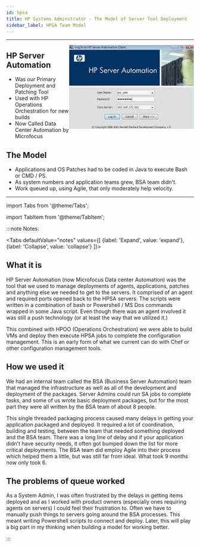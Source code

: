```yaml
---
id: hpsa
title: HP Systems Adminstrator - The Model of Server Tool Deployment
sidebar_label: HPSA Team Model
---
```

___

<img src='../../img/journey/hpsa.png' alt="HP Server Automation" align="right" />

## HP Server Automation

- Was our Primary Deployment and Patching Tool
- Used with HP Operations Orchestration for new builds
- Now Called Data Center Automation by Microfocus

## The Model

- Applications and OS Patches had to be coded in Java to execute Bash or CMD / PS.
- As system numbers and application teams grew, BSA team didn't.
- Work queued up, using Agile, that only moderately help velocity.

___

import Tabs from '@theme/Tabs';

import TabItem from '@theme/TabItem';

:::note Notes:

<Tabs
  defaultValue="notes"
  values={[
    {label: 'Expand', value: 'expand'},
    {label: 'Collapse', value: 'collapse'}
  ]}>
  <TabItem value="expand">

## What it is

HP Server Automation (now Microfocus Data center Automation) was the tool that we used to manage deployments of agents, applications, patches and anything else we needed to get to the servers.
It comprised of an agent and required ports opened back to the HPSA servers. The scripts were written in a combination of bash or Powershell / MS Dos commands wrapped in some Java script.
Even though there was an agent involved it was still a push technology (or at least the way that we utilized it.)

This combined with HPOO (Operations Orchestration) we were able to build VMs and deploy then execute HPSA jobs to complete the configuration management. This is an early form of what we current can do with Chef or other configuration management tools.

## How we used it

We had an internal team called the BSA (Business Server Automation) team that managed the infrastructure as well as all of the development and deployment of the packages. Server Admins could run SA jobs to complete tasks, and some of us wrote basic deployment packages, but for the most part they were all written by the BSA team of about 8 people.

This single threaded packaging process caused many delays in getting your application packaged and deployed. It required a lot of coordination, building and testing, between the team that needed something deployed and the BSA team. There was a long line of delay and if your application didn't have security needs, it often got bumped down the list for more critical deployments.
The BSA team did employ Agile into their process which helped them a little, but was still far from ideal. What took 9 months now only took 6.

## The problems of queue worked

As a System Admin, I was often frustrated by the delays in getting items deployed and as I worked with product owners (especially ones requiring agents on servers) I could feel their frustration to. Often we have to manually push things to servers going around the BSA processes. This meant writing Powershell scripts to connect and deploy.
Later, this will play a big part in my thinking when building a model for working better.

</TabItem>
</Tabs>

:::
